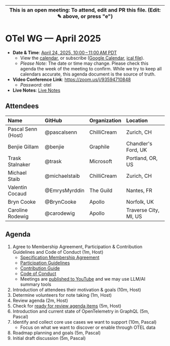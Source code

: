 | This is an open meeting: To attend, edit and PR this file. (Edit: ✎ above, or press "e") |
| ---------------------------------------------------------------------------------------- |

# OTel WG — April 2025

- **Date & Time**: [April 24, 2025, 10:00 – 11:00 AM PDT](https://www.timeanddate.com/worldclock/converter.html?iso=20250424T170000&p1=224&p2=179&p3=136&p4=268&p5=367&p6=438&p7=248&p8=240)
  - View the [calendar][], or subscribe ([Google Calendar][], [ical file][]).
  - _Please Note:_ The date or time may change. Please check this agenda the
    week of the meeting to confirm. While we try to keep all calendars accurate,
    this agenda document is the source of truth.
- **Video Conference Link**: https://zoom.us/j/93594710848
  - _Password:_ otel
- **Live Notes**: [Live Notes][]

[calendar]: https://calendar.google.com/calendar/embed?src=linuxfoundation.org_ik79t9uuj2p32i3r203dgv5mo8%40group.calendar.google.com
[google calendar]: https://calendar.google.com/calendar?cid=bGludXhmb3VuZGF0aW9uLm9yZ19pazc5dDl1dWoycDMyaTNyMjAzZGd2NW1vOEBncm91cC5jYWxlbmRhci5nb29nbGUuY29t
[ical file]: https://calendar.google.com/calendar/ical/linuxfoundation.org_ik79t9uuj2p32i3r203dgv5mo8%40group.calendar.google.com/public/basic.ics
[live notes]: https://docs.google.com/document/d/1f8RdYS_avbBcH1AGa1wMGYxrGVS8_HKfMAB8gjQ8ZfE/edit?usp=sharing

## Attendees

<!-- prettier-ignore -->
| Name                | GitHub        | Organization       | Location              |
| :------------------ | :------------ | :----------------- | :-------------------- |
| Pascal Senn (Host)  | @pascalsenn   | ChilliCream        | Zurich, CH            |
| Benjie Gillam       | @benjie       | Graphile           | Chandler's Ford, UK   |
| Trask Stalnaker     | @trask        | Microsoft          | Portland, OR, US      |
| Michael Staib       | @michaelstaib | ChilliCream        | Zurich, CH            |
| Valentin Cocaud     | @EmrysMyrddin | The Guild          | Nantes, FR            |
| Bryn Cooke          | @BrynCooke    | Apollo             | Norfolk, UK           |
| Caroline Rodewig    | @carodewig    | Apollo             | Traverse City, MI, US |

## Agenda

1. Agree to Membership Agreement, Participation & Contribution Guidelines and Code of Conduct (1m, Host)
   - [Specification Membership Agreement](https://github.com/graphql/foundation)
   - [Participation Guidelines](https://github.com/graphql/graphql-wg#participation-guidelines)
   - [Contribution Guide](https://github.com/graphql/graphql-spec/blob/main/CONTRIBUTING.md)
   - [Code of Conduct](https://github.com/graphql/foundation/blob/master/CODE-OF-CONDUCT.md)
   - Meetings are [published to YouTube](https://www.youtube.com/@GraphQLFoundation/videos) and we may use LLM/AI summary tools
1. Introduction of attendees their motivation & goals (10m, Host)
1. Determine volunteers for note taking (1m, Host)
1. Review agenda (2m, Host)
1. Check for [ready for review agenda items](https://github.com/graphql/otel-wg/issues?q=is%3Aissue+is%3Aopen+label%3A%22Ready+for+review+%F0%9F%99%8C%22+sort%3Aupdated-desc) (5m, Host)
1. Introduction and current state of OpenTelemetry in GraphQL (5m, Pascal)
1. Identify and collect core use cases we want to support (10m, Pascal)
   - Focus on what we want to discover or enable through OTEL data
1. Roadmap planning and goals (5m, Pascal)
1. Initial draft discussion (5m, Pascal)
